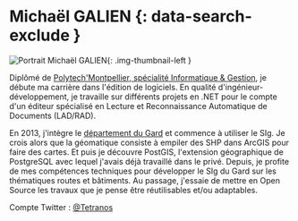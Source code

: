# Michaël GALIEN {: data-search-exclude }

![Portrait Michaël GALIEN](https://cdn.geotribu.fr/img/internal/contributeurs/mgal.png "Portrait Michaël GALIEN"){: .img-thumbnail-left }

Diplômé de [Polytech'Montpellier, spécialité Informatique & Gestion](https://www.polytech.umontpellier.fr/formation/cycle-ingenieur/informatique-et-gestion), je débute ma carrière dans l'édition de logiciels. En qualité d'ingénieur-développement, je travaille sur différents projets en .NET pour le compte d'un éditeur spécialisé en Lecture et Reconnaissance Automatique de Documents (LAD/RAD).

En 2013, j'intègre le [département du Gard](https://www.gard.fr) et commence à utiliser le SIg. Je crois alors que la géomatique consiste à empiler des SHP dans ArcGIS pour faire des cartes. Et puis je découvre PostGIS, l'extension géographique de PostgreSQL avec lequel j'avais déjà travaillé dans le privé. Depuis, je profite de mes compétences techniques pour développer le SIg du Gard sur les thématiques routes et bâtiments. Au passage, j'essaie de mettre en Open Source les travaux que je pense être réutilisables et/ou adaptables.

Compte Twitter : [@Tetranos](https://twitter.com/tetranos)
